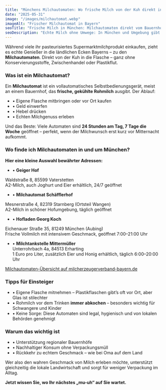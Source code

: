 ```yaml
---
title: "Münchens Milchautomaten: Wo frische Milch von der Kuh direkt in die Flasche fließt"
date: "2025-05-31"
image: "/images/milchautomat.webp"
imageAlt: "Frischer Milchautomat in Bayern"
seoTitle: "Frische Milch in München: Milchautomaten direkt vom Bauernhof – 24/7 verfügbar"
seoDescription: "Echte Milch ohne Umwege: In München und Umgebung gibt es zahlreiche Milchautomaten, an denen man rund um die Uhr frische, unbehandelte Milch direkt vom Bauernhof zapfen kann. Regional, nachhaltig und köstlich."
---
```


Während viele ihr pasteurisiertes Supermarktmilchprodukt einkaufen, zieht es echte Genießer in die ländlichen Ecken Bayerns – zu den **Milchautomaten**. Direkt von der Kuh in die Flasche – ganz ohne Konservierungsstoffe, Zwischenhandel oder Plastikflut.

### Was ist ein Milchautomat?

Ein **Milchautomat** ist ein vollautomatisches Selbstbedienungsgerät, meist an einem Bauernhof, das **frische, gekühlte Rohmilch** ausgibt. Der Ablauf:

- • Eigene Flasche mitbringen oder vor Ort kaufen  
- • Geld einwerfen  
- • Hebel drücken  
- • Echten Milchgenuss erleben  

Und das Beste: Viele Automaten sind **24 Stunden am Tag, 7 Tage die Woche** geöffnet – perfekt, wenn der Milchwunsch erst kurz vor Mitternacht aufkommt.

### Wo finde ich Milchautomaten in und um München?

**Hier eine kleine Auswahl bewährter Adressen:**

- • **Geiger Hof** 

Waldstraße 8, 85599 Vaterstetten  
A2-Milch, auch Joghurt und Eier erhältlich, 24/7 geöffnet  

- • **Milchautomat Schäfflerhof**  

Mesnerstraße 4, 82319 Starnberg (Ortsteil Wangen)  
A2-Milch in schöner Hofumgebung, täglich geöffnet  

- • **Hofladen Georg Koch**  

Eichenauer Straße 35, 81249 München (Aubing)  
Frische Vollmilch mit intensivem Geschmack, geöffnet 7:00–21:00 Uhr  

- • **Milchtankstelle Mittermüller**  
Unterrohrbach 4a, 84513 Erharting  
1 Euro pro Liter, zusätzlich Eier und Honig erhältlich, täglich 6:00–20:00 Uhr  

[Milchautomaten-Übersicht auf milcherzeugerverband-bayern.de](https://www.milcherzeugerverband-bayern.de/milchverkaufstellen)

### Tipps für Einsteiger

- • Eigene Flasche mitnehmen – Plastikflaschen gibt’s oft vor Ort, aber Glas ist stilechter  
- • Rohmilch vor dem Trinken **immer abkochen** – besonders wichtig für Schwangere und Kinder  
- • Keine Sorge: Diese Automaten sind legal, hygienisch und von lokalen Behörden genehmigt  

### Warum das wichtig ist

- • Unterstützung regionaler Bauernhöfe  
- • Nachhaltiger Konsum ohne Verpackungsmüll  
- • Rückkehr zu echtem Geschmack – wie bei Oma auf dem Land  

Wer also den wahren Geschmack von Milch erleben möchte, unterstützt gleichzeitig die lokale Landwirtschaft und sorgt für weniger Verpackung im Alltag.

**Jetzt wissen Sie, wo Ihr nächstes „mu-uh“ auf Sie wartet.**
